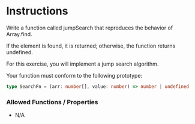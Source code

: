 # Instructions

Write a function called jumpSearch that reproduces the behavior of Array.find.

If the element is found, it is returned; otherwise, the function returns undefined.

For this exercise, you will implement a jump search algorithm.

Your function must conform to the following prototype:

```typescript
type SearchFn = (arr: number[], value: number) => number | undefined
```

### Allowed Functions / Properties

- N/A
